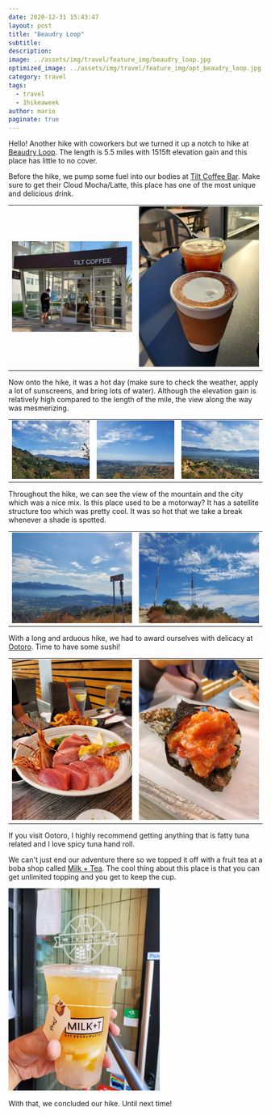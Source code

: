 ```yaml
---
date: 2020-12-31 15:43:47
layout: post
title: "Beaudry Loop"
subtitle:
description:
image: ../assets/img/travel/feature_img/beaudry_loop.jpg
optimized_image: ../assets/img/travel/feature_img/opt_beaudry_loop.jpg
category: travel
tags:
  - travel
  - 1hikeaweek
author: mario
paginate: true
---
```


Hello! Another hike with coworkers but we turned it up a notch to hike at [Beaudry Loop](https://www.alltrails.com/trail/us/california/beaudry-loop). The length is 5.5 miles with 1515ft elevation gain and this place has little to no cover.

Before the hike, we pump some fuel into our bodies at [Tilt Coffee Bar](https://www.tiltcoffeebar.com/). Make sure to get their Cloud Mocha/Latte, this place has one of the most unique and delicious drink.

<table><tr>
    <td> <img src="../assets/img/travel/beaudry_loop/tilt_coffee_1.jpg" alt="tilt coffee 1" style="width: 250px;"/> </td>
    <td> <img src="../assets/img/travel/beaudry_loop/tilt_coffee_2.jpg" alt="tilt coffee 2" style="width: 250px;"/> </td>
</tr></table>

Now onto the hike, it was a hot day (make sure to check the weather, apply a lot of sunscreens, and bring lots of water). Although the elevation gain is relatively high compared to the length of the mile, the view along the way was mesmerizing.

<table><tr>
    <td> <img src="../assets/img/travel/beaudry_loop/beaudry_loop_1.jpg" alt="beaudry loop 1" style="width: 250px;"/> </td>
    <td> <img src="../assets/img/travel/beaudry_loop/beaudry_loop_2.jpg" alt="beaudry loop 2" style="width: 250px;"/> </td>
    <td> <img src="../assets/img/travel/beaudry_loop/beaudry_loop_3.jpg" alt="beaudry loop 3" style="width: 250px;"/> </td>
</tr></table>

Throughout the hike, we can see the view of the mountain and the city which was a nice mix. Is this place used to be a motorway? It has a satellite structure too which was pretty cool. It was so hot that we take a break whenever a shade is spotted.

<table><tr>
    <td> <img src="../assets/img/travel/beaudry_loop/beaudry_loop_4.jpg" alt="beaudry loop 4" style="width: 250px;"/> </td>
    <td> <img src="../assets/img/travel/beaudry_loop/beaudry_loop_5.jpg" alt="beaudry loop 5" style="width: 250px;"/> </td>
</tr></table>

With a long and arduous hike, we had to award ourselves with delicacy at [Ootoro](https://www.yelp.com/biz/ootoro-little-tokyo-los-angeles). Time to have some sushi!

<table><tr>
    <td> <img src="../assets/img/travel/beaudry_loop/ootoro_1.jpg" alt="ootoro 1" style="width: 250px;"/> </td>
    <td> <img src="../assets/img/travel/beaudry_loop/ootoro_2.jpg" alt="ootoro 2" style="width: 250px;"/> </td>
</tr></table>

If you visit Ootoro, I highly recommend getting anything that is fatty tuna related and I love spicy tuna hand roll.

We can't just end our adventure there so we topped it off with a fruit tea at a boba shop called [Milk + Tea](https://www.yelp.com/biz/milk-t-los-angeles-3). The cool thing about this place is that you can get unlimited topping and you get to keep the cup.

<img src="../assets/img/travel/beaudry_loop/milk_tea.jpg" style="height: 400px;" alt="milk+t"/>

With that, we concluded our hike. Until next time!
